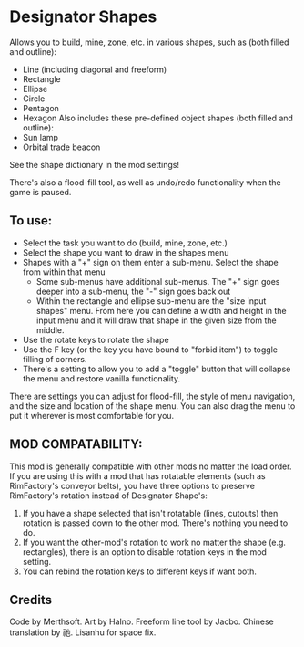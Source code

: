 # Designator Shapes
Allows you to build, mine, zone, etc. in various shapes, such as (both filled and outline):
- Line (including diagonal and freeform)
- Rectangle
- Ellipse
- Circle
- Pentagon
- Hexagon
Also includes these pre-defined object shapes (both filled and outline):
- Sun lamp
- Orbital trade beacon

See the shape dictionary in the mod settings!

There's also a flood-fill tool, as well as undo/redo functionality when the game is paused.

## To use:
- Select the task you want to do (build, mine, zone, etc.)
- Select the shape you want to draw in the shapes menu
- Shapes with a "+" sign on them enter a sub-menu. Select the shape from within that menu
  - Some sub-menus have additional sub-menus. The "+" sign goes deeper into a sub-menu, the "-" sign goes back out
  - Within the rectangle and ellipse sub-menu are the "size input shapes" menu. From here you can define a width and height in the input menu and it will draw that shape in the given size from the middle.
- Use the rotate keys to rotate the shape
- Use the F key (or the key you have bound to "forbid item") to toggle filling of corners.
- There's a setting to allow you to add a "toggle" button that will collapse the menu and restore vanilla functionality.

There are settings you can adjust for flood-fill, the style of menu navigation, and the size and location of the shape menu. You can also drag the menu to put it wherever is most comfortable for you.

## MOD COMPATABILITY:
This mod is generally compatible with other mods no matter the load order. If you are using this with a mod that has rotatable elements (such as RimFactory's conveyor belts), you have three options to preserve RimFactory's rotation instead of Designator Shape's:
1) If you have a shape selected that isn't rotatable (lines, cutouts) then rotation is passed down to the other mod. There's nothing you need to do.
2) If you want the other-mod's rotation to work no matter the shape (e.g. rectangles), there is an option to disable rotation keys in the mod setting.
3) You can rebind the rotation keys to different keys if want both.

## Credits
Code by Merthsoft. Art by Halno. Freeform line tool by Jacbo. Chinese translation by 祂. Lisanhu for space fix.
